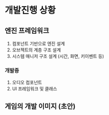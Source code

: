 # 개발진행 상황

## 엔진 프레임워크
1. 컴포넌트 기반으로 엔진 설계
2. 오브젝트의 계층 구조 설계
3. 시스템 매니저 구조 설계 (시간, 화면, 키이벤트 등)

### 개발중
1. 오디오 컴포넌트
2. UI 프레임워크 및 클래스


## 게임의 개발 이미지 (초안)


